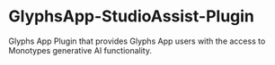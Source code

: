 # GlyphsApp-StudioAssist-Plugin
Glyphs App Plugin that provides Glyphs App users with the access to Monotypes generative AI functionality.

